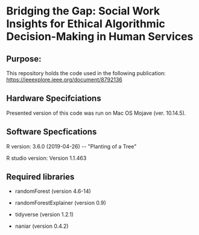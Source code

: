 # Bridging the Gap: Social Work Insights for Ethical Algorithmic Decision-Making in Human Services 

## Purpose:
This repository holds the code used in the following publication: https://ieeexplore.ieee.org/document/8792136

## Hardware Specifciations 
Presented version of this code was run on Mac OS Mojave (ver. 10.14.5). 

## Software Specfications 
R version: 3.6.0 (2019-04-26) -- "Planting of a Tree"

R studio version: Version 1.1.463

## Required libraries 
- randomForest (version 4.6-14) 

- randomForestExplainer (version 0.9) 

- tidyverse (version 1.2.1) 

- naniar (version 0.4.2) 


